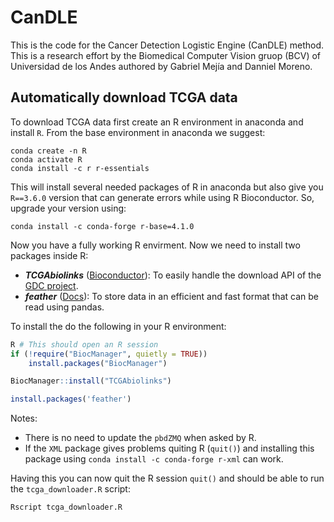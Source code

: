# CanDLE

This is the code for the Cancer Detection Logistic Engine (CanDLE) method. This is a research effort by the Biomedical Computer Vision gruop (BCV) of Universidad de los Andes authored by Gabriel Mejía and Danniel Moreno.

## Automatically download TCGA data

To download TCGA data first create an R environment in anaconda and install `R`. From the base environment in anaconda we suggest:

```
conda create -n R
conda activate R
conda install -c r r-essentials
```
This will install several needed packages of R in anaconda but also give you `R==3.6.0` version that can generate errors while using R Bioconductor. So, upgrade your version using:

```
conda install -c conda-forge r-base=4.1.0
```
Now you have a fully working R envirment. Now we need to install two packages inside R:
* ***TCGAbiolinks*** ([Bioconductor](https://bioconductor.org/packages/release/bioc/html/TCGAbiolinks.html)): To easily handle the download API of the [GDC project](https://portal.gdc.cancer.gov/).
* ***feather*** ([Docs](https://cran.r-project.org/web/packages/feather/feather.pdf)): To store data in an efficient and fast format that can be read using pandas. 

To install the do the following in your R environment:

```R
R # This should open an R session
if (!require("BiocManager", quietly = TRUE))
    install.packages("BiocManager")

BiocManager::install("TCGAbiolinks")

install.packages('feather')
```
Notes:
* There is no need to update the `pbdZMQ` when asked by R.
* If the `XML` package gives problems quiting R (`quit()`) and installing this package using `conda install -c conda-forge r-xml` can work. 

Having this you can now quit the R session `quit()` and should be able to run the `tcga_downloader.R` script:
```
Rscript tcga_downloader.R
```
